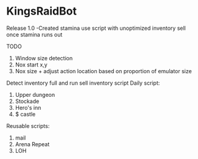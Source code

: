 # KingsRaidBot

Release 1.0
-Created stamina use script with unoptimized inventory sell once stamina runs out

TODO
1. Window size detection
2. Nox start x,y
3. Nox size + adjust action location based on proportion of emulator size

Detect inventory full and run sell inventory script
Daily script:
1. Upper dungeon
2. Stockade
3. Hero's inn
4. $ castle

Reusable scripts:
1. mail
2. Arena Repeat
3. LOH
